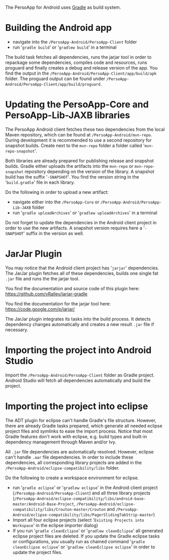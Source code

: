 The PersoApp for Android uses [Gradle](http://www.gradle.org/) as build system.

# Building the Android app #

  * navigate into the `/PersoApp-Android/PersoApp-Client` folder
  * run '`gradle build`' or '`gradlew build`' in a terminal

The build task fetches all dependencies, runs the jarjar tool in order to repackage some dependencies, compiles code and resources, runs proguard and finally creates a debug and release version of the app. You find the output in the `/PersoApp-Android/PersoApp-Client/app/build/apk` folder. The proguard output can be found under `/PersoApp-Android/PersoApp-Client/app/build/proguard`.


# Updating the PersoApp-Core and PersoApp-Lib-JAXB libraries #

The PersoApp Android client fetches these two dependencies from the local Maven repository, which can be found at `/PersoApp-Android/mvn-repo`. During development it is recommended to use a second repository for snapshot builds. Create next to the `mvn-repo` folder a folder called '`mvn-repo-snapshot`'.

Both libraries are already prepared for publishing release and snapshot builds. Gradle either uploads the artifacts into the `mvn-repo` or `mvn-repo-snapshot` repository depending on the version of the library. A snapshot build has the suffix '`-SNAPSHOT`'. You find the version string in the '`build.gradle`' file in each library.

Do the following in order to upload a new artifact:

  * navigate either into the `/PersoApp-Core` or `/PersoApp-Android/PersoApp-Lib-JAXB` folder
  * run '`gradle uploadArchives`' or '`gradlew uploadArchives`' in a terminal

Do not forget to update the dependencies in the Android client project in order to use the new artifacts. A snapshot version requires here a '`-SNAPSHOT`' suffix in the version as well.


# JarJar Plugin #

You may notice that the Android client project has '`jarjar`' dependencies. The JarJar plugin fetches all of these dependencies, builds one single fat `.jar` file and runs the the jarjar tool.

You find the documentation and source code of this plugin here: https://github.com/vRallev/jarjar-gradle

You find the documentation for the jarjar tool here: https://code.google.com/p/jarjar/

The JarJar plugin integrates its tasks into the build process. It detects dependency changes automatically and creates a new result `.jar` file if necessary.


# Importing the project into Android Studio #

Import the `/PersoApp-Android/PersoApp-Client` folder as Gradle project. Android Studio will fetch all dependencies automatically and build the project.


# Importing the project into eclipse #

The ADT plugin for eclipse can't handle Gradle's file structure. However, there are already Gradle tasks prepared, which generate all needed eclipse project files and symlinks to ease the import process. Notice that most Gradle features don't work with eclipse, e.g. build types and built-in dependency management through Maven and/or Ivy.

All `.jar` file dependencies are automatically resolved. However, eclipse can't handle `.aar` file dependencies. In order to include these dependencies, all corresponding library projects are added in the `/PersoApp-Android/eclipse-compatibility/libs` folder.

Do the following to create a workspace environment for eclipse.

  * run '`gradle eclipse`' or '`gradlew eclipse`' in the Android client project (`/PersoApp-Android/PersoApp-Client`) and all three library projects (`/PersoApp-Android/eclipse-compatibility/libs/android-base-master/Android-Base-Project`, `/PersoApp-Android/eclipse-compatibility/libs/Crouton-master/Crouton` and `/PersoApp-Android/eclipse-compatibility/libs/PagerSlidingTabStrip-master`)
  * Import all four eclipse projects (select '`Existing Projects into Workspace`' in the eclipse importer dialog)
  * If you run '`gradle cleanEclipse`' or '`gradlew cleanEclipse`' all generated eclipse project files are deleted. If you update the Gradle eclipse tasks or configurations, you usually run as chained command '`gradle cleanEclipse eclipse`' or '`gradlew cleanEclipse eclipse`' in order to update the project files.